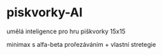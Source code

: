 # piskvorky-AI

umělá inteligence pro hru piškvorky 15x15

minimax s alfa-beta prořezáváním + vlastní stretegie
